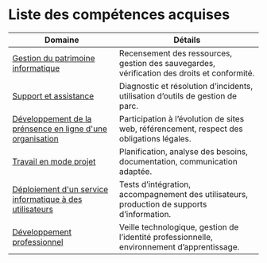 # Liste des compétences acquises 

| **Domaine**                          | **Détails**                                                                                     |
|--------------------------------------|-------------------------------------------------------------------------------------------------|
| [Gestion du patrimoine informatique](patrimoine-informatique.md)  | Recensement des ressources, gestion des sauvegardes, vérification des droits et conformité.   |
| [Support et assistance](support-assistance.md)                | Diagnostic et résolution d’incidents, utilisation d’outils de gestion de parc.                 |
| [Développement de la prénsence en ligne d'une organisation](présence-en-ligne.md)                    | Participation à l’évolution de sites web, référencement, respect des obligations légales.      |
| [Travail en mode projet](travail-mode-projet.md)               | Planification, analyse des besoins, documentation, communication adaptée.                      |
| [Déploiement d'un service informatique à des utilisateurs](déploiement-service-info.md)              | Tests d’intégration, accompagnement des utilisateurs, production de supports d’information.    |
| [Développement professionnel](développement-professionel.md)          | Veille technologique, gestion de l’identité professionnelle, environnement d’apprentissage.   |

